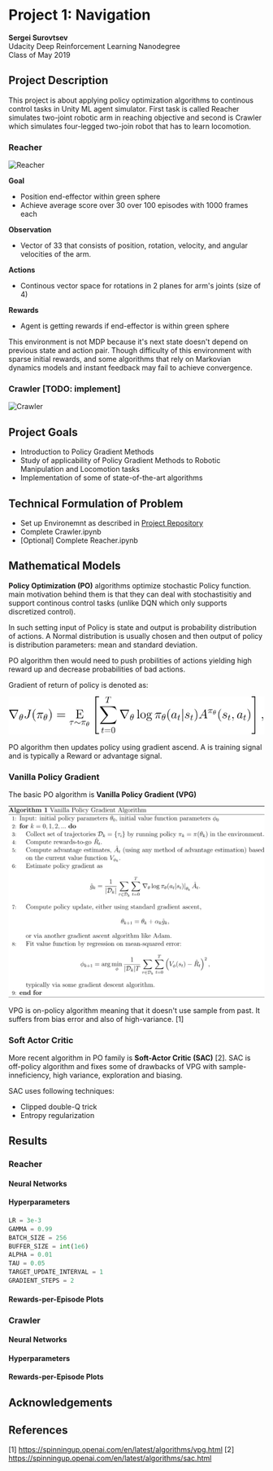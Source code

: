 [image1]: https://user-images.githubusercontent.com/10624937/43851024-320ba930-9aff-11e8-8493-ee547c6af349.gif "Trained Agent"
[image2]: https://user-images.githubusercontent.com/10624937/43851646-d899bf20-9b00-11e8-858c-29b5c2c94ccc.png "Crawler"
[image3]: https://raw.githubusercontent.com/cwiz/DRLND-Project-Continuous_Control/ok/images/vpg-gradient.svg "VPG-Loss"
[image4]: https://raw.githubusercontent.com/cwiz/DRLND-Project-Continuous_Control/ok/images/vpg-algorithm.svg "VPG-Algorithm"

# Project 1: Navigation

**Sergei Surovtsev**
<br/>
Udacity Deep Reinforcement Learning Nanodegree
<br/>
Class of May 2019

## Project Description
This project is about applying policy optimization algorithms to continous control tasks in Unity ML agent simulator. First task is called Reacher simulates two-joint robotic arm in reaching objective and second is Crawler which simulates four-legged two-join robot that has to learn locomotion.

### Reacher

![Reacher][image1]

**Goal**

* Position end-effector within green sphere
* Achieve average score over 30 over 100 episodes with 1000 frames each

**Observation**

* Vector of 33 that consists of position, rotation, velocity, and angular velocities of the arm.

**Actions**

* Continous vector space for rotations in 2 planes for arm's joints (size of 4)

**Rewards**

* Agent is getting rewards if end-effector is within green sphere

This environment is not MDP because it's next state doesn't depend on previous state and action pair. Though difficulty of this environment with sparse initial rewards, and some algorithms that rely on Markovian dynamics models and instant feedback may fail to achieve convergence.

### Crawler [TODO: implement]

![Crawler][image2]
 
## Project Goals

* Introduction to Policy Gradient Methods
* Study of applicability of Policy Gradient Methods to Robotic Manipulation and Locomotion tasks
* Implementation of some of state-of-the-art algorithms

## Technical Formulation of Problem 

* Set up Environemnt as described in [Project Repository](https://github.com/udacity/deep-reinforcement-learning/tree/master/p2_continuous-control)
* Complete Crawler.ipynb 
* [Optional] Complete Reacher.ipynb 

## Mathematical Models

**Policy Optimization (PO)** algorithms optimize stochastic Policy function. main motivation behind them is that they can deal with stochastisitiy and support continous control tasks (unlike DQN which only supports discretized control).

In such setting input of Policy is state and output is probability distribution of actions. A Normal distribution is usually chosen and then output of policy is distribution parameters: mean and standard deviation.

PO algorithm then would need to push probilities of actions yielding high reward up and decrease probabilities of bad actions.

Gradient of return of policy is denoted as:

![VPG-Loss][image3]

PO algorithm then updates policy using gradient ascend. A is training signal and is typically a Reward or advantage signal. 

### Vanilla Policy Gradient

The basic PO algorithm is **Vanilla Policy Gradient (VPG)**

![VPG][image4]

VPG is on-policy algorithm meaning that it doesn't use sample from past. It suffers from bias error and also of high-variance. [1]

### Soft Actor Critic

More recent algorithm in PO family is **Soft-Actor Critic (SAC)** [2]. SAC is off-policy algorithm and fixes some of drawbacks of VPG with sample-inneficiency, high variance, exploration and biasing. 

SAC uses following techniques:

* Clipped double-Q trick
* Entropy regularization

## Results

### Reacher

#### Neural Networks

#### Hyperparameters

```python
LR = 3e-3
GAMMA = 0.99
BATCH_SIZE = 256
BUFFER_SIZE = int(1e6)
ALPHA = 0.01
TAU = 0.05
TARGET_UPDATE_INTERVAL = 1
GRADIENT_STEPS = 2
```

#### Rewards-per-Episode Plots

### Crawler

#### Neural Networks

#### Hyperparameters

#### Rewards-per-Episode Plots

## Acknowledgements

## References

[1] https://spinningup.openai.com/en/latest/algorithms/vpg.html
[2] https://spinningup.openai.com/en/latest/algorithms/sac.html